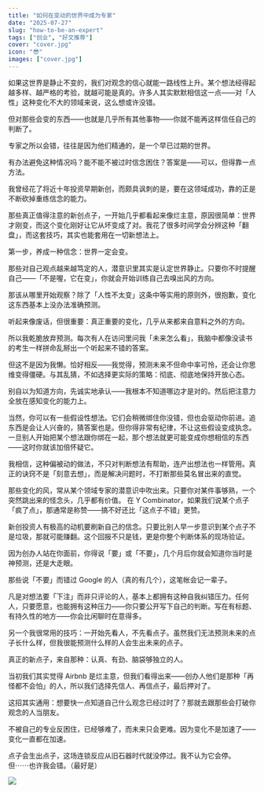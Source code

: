 ```yaml
---
title: "如何在变动的世界中成为专家"
date: "2025-07-27"
slug: "how-to-be-an-expert"
tags: ["创业", "好文推荐"]
cover: "cover.jpg"
icon: "😎"
images: ["cover.jpg"]
---
```

如果这世界是静止不变的，我们对观念的信心就能一路线性上升。某个想法经得起越多样、越严格的考验，就越可能是真的。许多人其实默默相信这一点——对「人性」这种变化不大的领域来说，这么想或许没错。



但对那些会变的东西——也就是几乎所有其他事物——你就不能再这样信任自己的判断了。



专家之所以会错，往往是因为他们精通的，是一个早已过期的世界。



有办法避免这种情况吗？能不能不被过时信念困住？答案是——可以，但得靠一点方法。



我曾经花了将近十年投资早期新创，而颇具讽刺的是，要在这领域成功，靠的正是不断砍掉重练信念的能力。



那些真正值得注意的新创点子，一开始几乎都看起来像烂主意，原因很简单：世界才刚变，而这个变化刚好让它从坏变成了对。我花了很多时间学会分辨这种「翻盘」，而这套技巧，其实也能套用在一切新想法上。



第一步，养成一种信念：世界一定会变。



那些对自己观点越来越笃定的人，潜意识里其实是认定世界静止。只要你不时提醒自己——「不是喔，它在变」，你就会开始训练自己去嗅出风的方向。



那该从哪里开始观察？除了「人性不太变」这条中等实用的原则外，很抱歉，变化这东西基本上没办法准确预测。



听起来像废话，但很重要：真正重要的变化，几乎从来都来自意料之外的方向。



所以我乾脆放弃预测。每次有人在访问里问我「未来怎么看」，我脑中都像没读书的考生一样拼命乱掰出一个听起来不错的答案。



但这不是因为我懒。恰好相反——我觉得，预测未来不但命中率可怜，还会让你思维变得僵硬。与其乱猜，不如选择更实际的策略：彻底、彻底地保持开放心态。



别自以为知道方向，先诚实地承认——我根本不知道哪边才是对的。然后把注意力全放在感知变化的能力上。



当然，你可以有一些假设性想法。它们会稍微绑住你没错，但也会驱动你前进。追东西是会让人兴奋的，猜答案也是。但你得非常有纪律，不让这些假设变成执念。
一旦别人开始把某个想法跟你绑在一起，那个想法就更可能变成你想相信的东西——这时你就该加倍怀疑它。



我相信，这种偏被动的做法，不只对判断想法有帮助，连产出想法也一样管用。真正的诀窍不是「刻意去想」，而是解决问题时，不打断那些莫名冒出来的直觉。



那些变化的风，常从某个领域专家的潜意识中吹出来。只要你对某件事够熟，一个突然跳出来的怪念头，几乎都有价值。
在 Y Combinator，如果我们说某个点子「疯了点」，那通常是称赞——搞不好还比「这点子不错」更赞。



新创投资人有极高的动机要刷新自己的信念。只要比别人早一步意识到某个点子不是垃圾，那就可能赚翻。这个回报不只是钱，更是你整个判断体系的现场验证。



因为创办人站在你面前，你得说「要」或「不要」，几个月后你就会知道你当时是神预测，还是大走眼。



那些说「不要」而错过 Google 的人（真的有几个），这笔帐会记一辈子。



凡是对想法要「下注」而非只评论的人，基本上都拥有这种自我纠错压力。任何人，只要愿意，也能拥有这种压力——你只要公开写下自己的判断。写在有标题、有持久性的地方——你会比闲聊时在意得多。



另一个我很常用的技巧：一开始先看人，不先看点子。虽然我们无法预测未来的点子长什么样，但我很能预测什么样的人会生出未来的点子。



真正的新点子，来自那种：认真、有劲、脑袋够独立的人。



当初我们其实觉得 Airbnb 是烂主意，但我们看得出来——创办人他们是那种「再怪都不会怕」的人，所以我们选择先信人、再信点子，最后押对了。



这招其实通用：想要快一点知道自己什么观念已经过时了？那就去跟那些会打破你观念的人当朋友。



不被自己的专业反困住，已经够难了，而未来只会更难。因为变化不是加速了——变化一直都在加速。



点子会生出点子，这场连锁反应从旧石器时代就没停过。我不认为它会停。
但⋯⋯也许我会错。（最好是）




![](https://prod-files-secure.s3.us-west-2.amazonaws.com/112d0858-5090-4d34-a606-b75eb8d65fd2/46476355-9cf3-4e99-9b7a-3531bc426380/1000202064.png?X-Amz-Algorithm=AWS4-HMAC-SHA256&X-Amz-Content-Sha256=UNSIGNED-PAYLOAD&X-Amz-Credential=ASIAZI2LB4662VRX77OP%2F20250824%2Fus-west-2%2Fs3%2Faws4_request&X-Amz-Date=20250824T234423Z&X-Amz-Expires=3600&X-Amz-Security-Token=IQoJb3JpZ2luX2VjEPj%2F%2F%2F%2F%2F%2F%2F%2F%2F%2FwEaCXVzLXdlc3QtMiJGMEQCIC43UYat96eKzFH5Wn0ADwupXAXkDi0KHQFuHydVn43qAiBljarnysXgnBanmrmOecTJqH%2BJyEBnp0zgzm%2BswLU4%2Fir%2FAwhREAAaDDYzNzQyMzE4MzgwNSIMGPcehbaX2%2Bfk3HRsKtwDGYA%2BNu2NVQGglh1Bry2rNeMHUVorjmB2OU32CZf01NCj%2B61X6kv2uISwCLqA3670VODEZG0IZfVvBCsx0CJE8Zvxyu0nuJMxr7eXI346hYT9zefcJ3I1fFsuDVd6X8xDbHF3i0Bu1h%2F8JgR6%2BethpTwcl%2BTFZHHI%2BM7ijpEi1DE%2Fea2R5bdeP1a8T4SEdBiNHd%2FiAFByEWreM4MvRKzyDOMuKpxn87q8kRSbchdUmPc7TS4c1tt7t18fMCGVUfZLU69CwLJN7EtPEC%2BZ2v5cx%2FlUDX1eLj8BXZXgujq9FGub%2B7tu5DuDh6wmOxGPNwTZQWXogPH9im4JAAq0lbvPapz7FivPNJhAeDg7OZqoNP6mDBwIa5Cm6K0rPYcSe1pUngtpDAmNBRz2fI0fSJTFLiqUI4sdrcCYCIP1jjubykUSq2LVd4ZJTHEVveEErshtiGM1%2BCCC2RgRcs2NAq9MC%2F9g8lTUF%2BTHV11qEV%2FLQw0Za6inPjj4e4NIzsdTNMVvodU9I7WGDApbjuW7PK7I3UD8MY0A8c943Pgx0SWkKzwcoysfrGJHxkzgEI08YI8VoFejc89CEFEFE6j2N73Wu5Gzo1zH1f%2FkAQmvizdPPPwpcWeT7YylGdIgGGkwssauxQY6pgFrT4Ru2afcdS3cKt%2BOqjR6yWs3nhQqXIkglHPVw9MmvDqNjzjcJPAX3SshjyGMJ4sBc%2B%2BsTEKAVrBKuf5ovB6a138oELx3sTCdQXRpqdWWtqSWnNRfuaLu9yk22YKci8UsVZZkDYTPna84xeQ4RjwuhgnVkBeW0J7HvlerTRZpNehDF6Mt6v78gklvXyyoK1UEBJrKNf8GJnKGBCuUeAEVUs6iBuHa&X-Amz-Signature=f25df10986a13cbfd9dd849120bd18affaf936b03aa1fe097541b70fe3db1a8b&X-Amz-SignedHeaders=host&x-amz-checksum-mode=ENABLED&x-id=GetObject)

